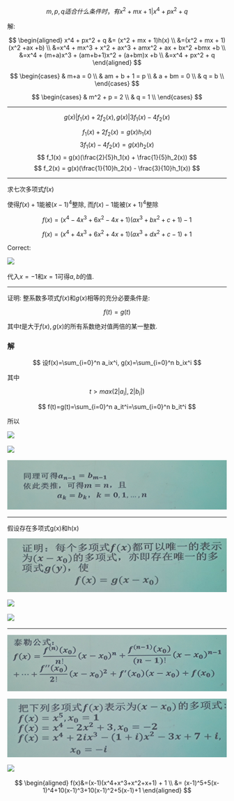 $$
m,p,q适合什么条件时， 有x^2 + mx + 1 | x^4 + px^2 + q
$$

解:

$$
\begin{aligned}
x^4 + px^2 + q &= (x^2 + mx + 1)h(x) \\
&=(x^2 + mx + 1)(x^2 +ax +b) \\
&=x^4 + mx^3 + x^2 + ax^3 + amx^2 + ax + bx^2 +bmx +b \\
&=x^4 + (m+a)x^3 + (am+b+1)x^2 + (a+bm)x +b \\
&=x^4 + px^2 + q
\end{aligned}
$$

$$
\begin{cases}
& m+a = 0 \\
& am + b + 1 = p \\
& a + bm = 0 \\
& q = b \\
\end{cases}
$$

$$
\begin{cases}
& m^2 + p = 2 \\
& q = 1 \\
\end{cases}
$$

---

$$
g(x)|f_1(x) + 2f_2(x), g(x)|3f_1(x) - 4f_2(x)
$$

$$
f_1(x) + 2f_2(x) = g(x)h_1(x)
$$
$$
3f_1(x) - 4f_2(x) = g(x)h_2(x)
$$
$$
f_1(x) = g(x)(\frac{2}{5}h_1(x) + \frac{1}{5}h_2(x))
$$
$$
f_2(x) = g(x)(\frac{1}{10}h_2(x) - \frac{3}{10}h_1(x))
$$


---

求七次多项式$f(x)$

使得$f(x) + 1$能被$(x-1)^4$整除, 而$f(x)-1$能被$(x+1)^4$整除

$$
f(x) = (x^4-4x^3+6x^2-4x+1)(ax^3+bx^2+c+1) - 1
$$

$$
f(x) = (x^4+4x^3+6x^2+4x+1)(ax^3+dx^2+c-1) + 1 
$$

Correct:

![](2020-10-09-09-02-36.png)

代入$x=-1$和$x=1$可得$a,b$的值.

---

证明: 整系数多项式$f(x)$和$g(x)$相等的充分必要条件是: 

$$
f(t) = g(t)
$$

其中$t$是大于$f(x), g(x)$的所有系数绝对值两倍的某一整数.


### 解

$$
设f(x)=\sum_{i=0}^n a_ix^i, g(x)=\sum_{i=0}^n b_ix^i
$$

其中

$$
t>max(2|a_i|, 2|b_i|)
$$

$$
f(t)=g(t)=\sum_{i=0}^n a_it^i=\sum_{i=0}^n b_it^i
$$

所以

![](2020-10-09-09-24-23.png)

![](2020-10-09-09-24-32.png)

![](2020-10-09-09-25-44.png)

---

假设存在多项式g(x)和h(x)

![](2020-10-09-09-36-39.png)

![](2020-10-09-09-36-48.png)

![](2020-10-09-09-36-56.png)


---

![](2020-10-09-09-38-23.png)

![](2020-10-09-09-39-22.png)

![](2020-10-09-10-07-31.png)

$$
\begin{aligned}
f(x)&=(x-1)(x^4+x^3+x^2+x+1) + 1 \\
&= (x-1)^5+5(x-1)^4+10(x-1)^3+10(x-1)^2+5(x-1)+1
\end{aligned}
$$